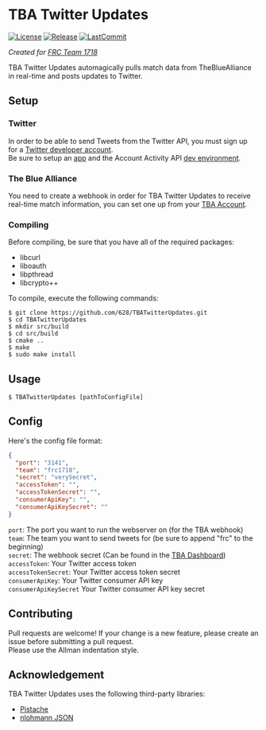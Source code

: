 # TBA Twitter Updates
[![License](https://img.shields.io/github/license/628/TBATwitterUpdates)](https://choosealicense.com/licenses/mit/)
[![Release](https://img.shields.io/github/v/release/628/TBATwitterUpdates)](https://github.com/628/TBATwitterUpdates/releases)
[![LastCommit](https://img.shields.io/github/last-commit/628/TBATwitterUpdates)](https://github.com/628/TBATwitterUpdates/commits/master)  

*Created for [FRC Team 1718](http://www.fightingpi.org/)*

TBA Twitter Updates automagically pulls match data from TheBlueAlliance in real-time and posts updates to Twitter.

## Setup

### Twitter
In order to be able to send Tweets from the Twitter API, you must sign up for a [Twitter developer account](https://developer.twitter.com/en/apply-for-access.html).  
Be sure to setup an [app](https://developer.twitter.com/en/apps) and the Account Activity API [dev environment](https://developer.twitter.com/en/account/environments).
### The Blue Alliance
You need to create a webhook in order for TBA Twitter Updates to receive real-time match information, you can set one up from your [TBA Account](https://www.thebluealliance.com/account).
### Compiling
Before compiling, be sure that you have all of the required packages:
* libcurl
* liboauth
* libpthread
* libcrypto++

To compile, execute the following commands:
```
$ git clone https://github.com/628/TBATwitterUpdates.git
$ cd TBATwitterUpdates
$ mkdir src/build
$ cd src/build
$ cmake ..
$ make
$ sudo make install
```

## Usage

```
$ TBATwitterUpdates [pathToConfigFile]
```

## Config
Here's the config file format:
```json
{
  "port": "3141",
  "team": "frc1718",
  "secret": "verySecret",
  "accessToken": "",
  "accessTokenSecret": "",
  "consumerApiKey": "",
  "consumerApiKeySecret": ""
}
```

`port`: The port you want to run the webserver on (for the TBA webhook)  
`team`: The team you want to send tweets for (be sure to append "frc" to the beginning)  
`secret`: The webhook secret (Can be found in the [TBA Dashboard](https://www.thebluealliance.com/account))  
`accessToken`: Your Twitter access token  
`accessTokenSecret`: Your Twitter access token secret  
`consumerApiKey`: Your Twitter consumer API key  
`consumerApiKeySecret` Your Twitter consumer API key secret

## Contributing
Pull requests are welcome! If your change is a new feature, please create an issue before submitting a pull request.  
Please use the Allman indentation style.

## Acknowledgement
TBA Twitter Updates uses the following third-party libraries:
* [Pistache](https://github.com/oktal/pistache)
* [nlohmann JSON](https://github.com/nlohmann/json)

